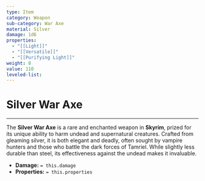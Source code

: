 ```yaml
---
type: Item
category: Weapon
sub-category: War Axe
material: Silver
damage: 1d6
properties:
  - "[[Light]]"
  - "[[Versatile]]"
  - "[[Purifying Light]]"
weight: 8
value: 110
leveled-list: 
---
```

# Silver War Axe
---
The **Silver War Axe** is a rare and enchanted weapon in **Skyrim**, prized for its unique ability to harm undead and supernatural creatures. Crafted from gleaming silver, it is both elegant and deadly, often sought by vampire hunters and those who battle the dark forces of Tamriel. While slightly less durable than steel, its effectiveness against the undead makes it invaluable.

- **Damage:** `= this.damage`
- **Properties:** `= this.properties`